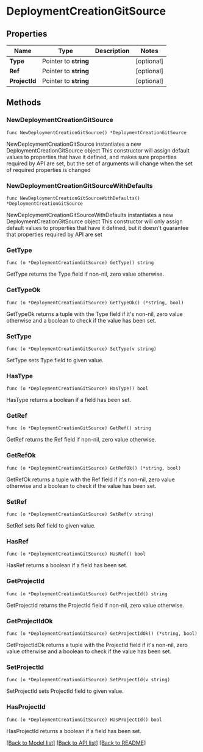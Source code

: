 # DeploymentCreationGitSource

## Properties

Name | Type | Description | Notes
------------ | ------------- | ------------- | -------------
**Type** | Pointer to **string** |  | [optional] 
**Ref** | Pointer to **string** |  | [optional] 
**ProjectId** | Pointer to **string** |  | [optional] 

## Methods

### NewDeploymentCreationGitSource

`func NewDeploymentCreationGitSource() *DeploymentCreationGitSource`

NewDeploymentCreationGitSource instantiates a new DeploymentCreationGitSource object
This constructor will assign default values to properties that have it defined,
and makes sure properties required by API are set, but the set of arguments
will change when the set of required properties is changed

### NewDeploymentCreationGitSourceWithDefaults

`func NewDeploymentCreationGitSourceWithDefaults() *DeploymentCreationGitSource`

NewDeploymentCreationGitSourceWithDefaults instantiates a new DeploymentCreationGitSource object
This constructor will only assign default values to properties that have it defined,
but it doesn't guarantee that properties required by API are set

### GetType

`func (o *DeploymentCreationGitSource) GetType() string`

GetType returns the Type field if non-nil, zero value otherwise.

### GetTypeOk

`func (o *DeploymentCreationGitSource) GetTypeOk() (*string, bool)`

GetTypeOk returns a tuple with the Type field if it's non-nil, zero value otherwise
and a boolean to check if the value has been set.

### SetType

`func (o *DeploymentCreationGitSource) SetType(v string)`

SetType sets Type field to given value.

### HasType

`func (o *DeploymentCreationGitSource) HasType() bool`

HasType returns a boolean if a field has been set.

### GetRef

`func (o *DeploymentCreationGitSource) GetRef() string`

GetRef returns the Ref field if non-nil, zero value otherwise.

### GetRefOk

`func (o *DeploymentCreationGitSource) GetRefOk() (*string, bool)`

GetRefOk returns a tuple with the Ref field if it's non-nil, zero value otherwise
and a boolean to check if the value has been set.

### SetRef

`func (o *DeploymentCreationGitSource) SetRef(v string)`

SetRef sets Ref field to given value.

### HasRef

`func (o *DeploymentCreationGitSource) HasRef() bool`

HasRef returns a boolean if a field has been set.

### GetProjectId

`func (o *DeploymentCreationGitSource) GetProjectId() string`

GetProjectId returns the ProjectId field if non-nil, zero value otherwise.

### GetProjectIdOk

`func (o *DeploymentCreationGitSource) GetProjectIdOk() (*string, bool)`

GetProjectIdOk returns a tuple with the ProjectId field if it's non-nil, zero value otherwise
and a boolean to check if the value has been set.

### SetProjectId

`func (o *DeploymentCreationGitSource) SetProjectId(v string)`

SetProjectId sets ProjectId field to given value.

### HasProjectId

`func (o *DeploymentCreationGitSource) HasProjectId() bool`

HasProjectId returns a boolean if a field has been set.


[[Back to Model list]](../README.md#documentation-for-models) [[Back to API list]](../README.md#documentation-for-api-endpoints) [[Back to README]](../README.md)


